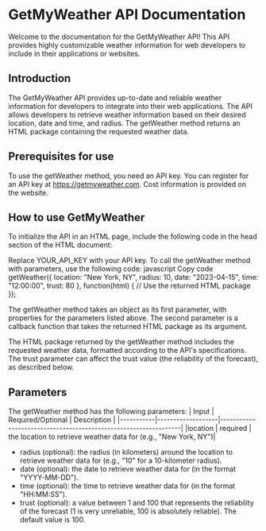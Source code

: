 # GetMyWeather API Documentation

Welcome to the documentation for the GetMyWeather API! This API provides highly customizable weather information for web developers to include in their applications or websites. 


## Introduction

The GetMyWeather API provides up-to-date and reliable weather information for developers to integrate into their web applications. The API allows developers to retrieve weather information based on their desired location, date and time, and radius. The getWeather method returns an HTML package containing the requested weather data.

## Prerequisites for use

To use the getWeather method, you need an API key. You can register for an API key at https://getmyweather.com. Cost information is provided on the website.

## How to use GetMyWeather

To initialize the API in an HTML page, include the following code in the head section of the HTML document:
<script src="https://api.getmyweather.com/js?key=YOUR_API_KEY"></script>
Replace YOUR_API_KEY with your API key.
To call the getWeather method with parameters, use the following code:
javascript
Copy code
getWeather({ location: "New York, NY", radius: 10, date: "2023-04-15", time: "12:00:00", trust: 80 }, function(html) { // Use the returned HTML package });

The getWeather method takes an object as its first parameter, with properties for the parameters listed above. The second parameter is a callback function that takes the returned HTML package as its argument.

The HTML package returned by the getWeather method includes the requested weather data, formatted according to the API's specifications. The trust parameter can affect the trust value (the reliability of the forecast), as described below.

## Parameters
The getWeather method has the following parameters:
| Input     | Required/Optional | Description                                                     |
|-----------|-------------------|-----------------------------------------------------------------|
|location   | required          | the location to retrieve weather data for (e.g., "New York, NY")|
- radius (optional): the radius (in kilometers) around the location to retrieve weather data for (e.g., "10" for a 10-kilometer radius).
- date (optional): the date to retrieve weather data for (in the format "YYYY-MM-DD").
- time (optional): the time to retrieve weather data for (in the format "HH:MM:SS").
- trust (optional): a value between 1 and 100 that represents the reliability of the forecast (1 is very unreliable, 100 is absolutely reliable). The default value is 100.


